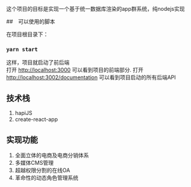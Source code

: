 这个项目的目标是实现一个基于统一数据库渲染的app群系统，纯nodejs实现


##　可以使用的脚本

在项目根目录下：

### `yarn start`

这样，项目就启动了前后端<br>
打开 [http://localhost:3000](http://localhost:3000) 可以看到项目的前端部分.
打开 [http://localhost:3002/documentation](http://localhost:3002/documentation) 可以看到项目启动的所有后端API


## 技术栈

1. hapiJS
2. create-react-app


## 实现功能

1. 全面立体的电商及电商分销体系
2. 多媒体CMS管理
3. 超越权限分割的在线OA
4. 革命性的动态角色管理系统


